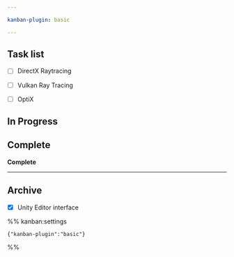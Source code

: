 ```yaml
---

kanban-plugin: basic

---
```


## Task list

- [ ] DirectX Raytracing
- [ ] Vulkan Ray Tracing
- [ ] OptiX


## In Progress



## Complete

**Complete**


***

## Archive

- [x] Unity Editor interface

%% kanban:settings
```
{"kanban-plugin":"basic"}
```
%%